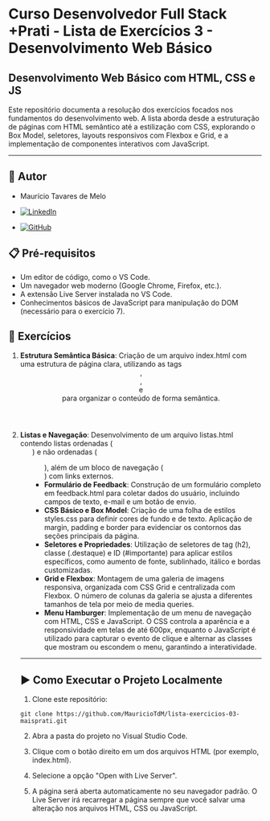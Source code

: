 # Curso Desenvolvedor Full Stack +Prati - Lista de Exercícios 3 - Desenvolvimento Web Básico

## Desenvolvimento Web Básico com HTML, CSS e JS

   Este repositório documenta a resolução dos exercícios focados nos fundamentos do desenvolvimento web. A lista aborda desde a estruturação de páginas com HTML semântico até a estilização com CSS, explorando o Box Model, seletores, layouts responsivos com Flexbox e Grid, e a implementação de componentes interativos com JavaScript.

---

## 👤 Autor

- Maurício Tavares de Melo

- [![LinkedIn](https://img.shields.io/badge/LinkedIn-0077B5?style=for-the-badge&logo=linkedin&logoColor=white)](https://www.linkedin.com/in/mauricio-tavares-de-melo/)

- [![GitHub](https://img.shields.io/badge/GitHub-000000?style=for-the-badge&logo=github&logoColor=FFF)](https://github.com/MauricioTdM)

## 📋 Pré-requisitos

- Um editor de código, como o VS Code.
- Um navegador web moderno (Google Chrome, Firefox, etc.).
- A extensão Live Server instalada no VS Code.
- Conhecimentos básicos de JavaScript para manipulação do DOM (necessário para o exercício 7).

## 📝 Exercícios

   1. **Estrutura Semântica Básica**: Criação de um arquivo index.html com uma estrutura de página clara, utilizando as tags <header>, <main>, <section> e <footer> para organizar o conteúdo de forma semântica.
   2. **Listas e Navegação**: Desenvolvimento de um arquivo listas.html contendo listas ordenadas (<ol>) e não ordenadas (<ul>), além de um bloco de navegação (<nav>) com links externos.
   3. **Formulário de Feedback**: Construção de um formulário completo em feedback.html para coletar dados do usuário, incluindo campos de texto, e-mail e um botão de envio.
   4. **CSS Básico e Box Model**: Criação de uma folha de estilos styles.css para definir cores de fundo e de texto. Aplicação de margin, padding e border para evidenciar os contornos das seções principais da página.
   5. **Seletores e Propriedades**: Utilização de seletores de tag (h2), classe (.destaque) e ID (#importante) para aplicar estilos específicos, como aumento de fonte, sublinhado, itálico e bordas customizadas.
   6. **Grid e Flexbox**: Montagem de uma galeria de imagens responsiva, organizada com CSS Grid e centralizada com Flexbox. O número de colunas da galeria se ajusta a diferentes tamanhos de tela por meio de media queries.
   7. **Menu Hamburger**: Implementação de um menu de navegação com HTML, CSS e JavaScript. O CSS controla a aparência e a responsividade em telas de até 600px, enquanto o JavaScript é utilizado para capturar o evento de clique e alternar as classes que mostram ou escondem o menu, garantindo a interatividade.
---

## ▶️ Como Executar o Projeto Localmente

1. Clone este repositório:

```
git clone https://github.com/MauricioTdM/lista-exercicios-03-maisprati.git
```

2. Abra a pasta do projeto no Visual Studio Code.

3. Clique com o botão direito em um dos arquivos HTML (por exemplo, index.html).

4. Selecione a opção "Open with Live Server".

5. A página será aberta automaticamente no seu navegador padrão. O Live Server irá recarregar a página sempre que você salvar uma alteração nos arquivos HTML, CSS ou JavaScript.